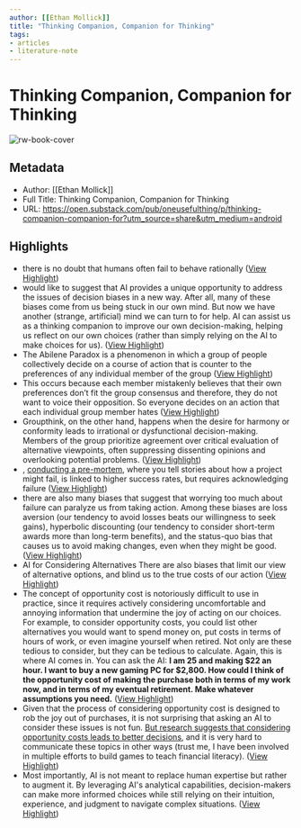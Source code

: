 ```yaml
---
author: [[Ethan Mollick]]
title: "Thinking Companion, Companion for Thinking"
tags: 
- articles
- literature-note
---
```

# Thinking Companion, Companion for Thinking

![rw-book-cover](https://readwise-assets.s3.amazonaws.com/media/uploaded_book_covers/profile_691412/https3A2F2Fsubstack-post-media.s3.amazonaws.com2Fpub_ysn3DzT.png)

## Metadata
- Author: [[Ethan Mollick]]
- Full Title: Thinking Companion, Companion for Thinking
- URL: https://open.substack.com/pub/oneusefulthing/p/thinking-companion-companion-for?utm_source=share&utm_medium=android

## Highlights
- there is no doubt that humans often fail to behave rationally ([View Highlight](https://read.readwise.io/read/01gx9faknfg5yzpedscedxrv2z))
- would like to suggest that AI provides a unique opportunity to address the issues of decision biases in a new way. After all, many of these biases come from us being stuck in our own mind. But now we have another (strange, artificial) mind we can turn to for help. AI can assist us as a thinking companion to improve our own decision-making, helping us reflect on our own choices (rather than simply relying on the AI to make choices for us). ([View Highlight](https://read.readwise.io/read/01gx9fb8ng9p6aymh48rx999he))
- The Abilene Paradox is a phenomenon in which a group of people collectively decide on a course of action that is counter to the preferences of any individual member of the group ([View Highlight](https://read.readwise.io/read/01gx9fchnpdkrzctc85ya2ke8m))
- This occurs because each member mistakenly believes that their own preferences don’t fit the group consensus and therefore, they do not want to voice their opposition. So everyone decides on an action that each individual group member hates ([View Highlight](https://read.readwise.io/read/01gx9fczp2ra6c4sz30a85fmyt))
- Groupthink, on the other hand, happens when the desire for harmony or conformity leads to irrational or dysfunctional decision-making. Members of the group prioritize agreement over critical evaluation of alternative viewpoints, often suppressing dissenting opinions and overlooking potential problems. ([View Highlight](https://read.readwise.io/read/01gx9fdawp1f26jfcvdz0phbah))
- , [conducting a pre-mortem](https://twitter.com/emollick/status/1424485364136251392?s=20), where you tell stories about how a project might fail, is linked to higher success rates, but requires acknowledging failure ([View Highlight](https://read.readwise.io/read/01gx9fdzrj3dpzv3n9dcvgdj8j))
- there are also many biases that suggest that worrying too much about failure can paralyze us from taking action. Among these biases are loss aversion (our tendency to avoid losses beats our willingness to seek gains), hyperbolic discounting (our tendency to consider short-term awards more than long-term benefits), and the status-quo bias that causes us to avoid making changes, even when they might be good. ([View Highlight](https://read.readwise.io/read/01gx9ffdze4gd878bbbwevbzk6))
- AI for Considering Alternatives
  There are also biases that limit our view of alternative options, and blind us to the true costs of our action ([View Highlight](https://read.readwise.io/read/01gx9fkj5tce327r8xxfj2509d))
- The concept of opportunity cost is notoriously difficult to use in practice, since it requires actively considering uncomfortable and annoying information that undermine the joy of acting on our choices. For example, to consider opportunity costs, you could list other alternatives you would want to spend money on, put costs in terms of hours of work, or even imagine yourself when retired. Not only are these tedious to consider, but they can be tedious to calculate. Again, this is where AI comes in. You can ask the AI: **I am 25 and making $22 an hour. I want to buy a new gaming PC for $2,800. How could I think of the opportunity cost of making the purchase both in terms of my work now, and in terms of my eventual retirement. Make whatever assumptions you need.** ([View Highlight](https://read.readwise.io/read/01gx9fnvzgw41dnctfh16thba3))
- Given that the process of considering opportunity cost is designed to rob the joy out of purchases, it is not surprising that asking an AI to consider these issues is not fun. [But research suggests that considering opportunity costs leads to better decisions](https://research.stlouisfed.org/publications/page1-econ/2019/10/01/money-and-missed-opportunities), and it is very hard to communicate these topics in other ways (trust me, I have been involved in multiple efforts to build games to teach financial literacy). ([View Highlight](https://read.readwise.io/read/01gx9fpaxtcc3g815fznmaz588))
- Most importantly, AI is not meant to replace human expertise but rather to augment it. By leveraging AI's analytical capabilities, decision-makers can make more informed choices while still relying on their intuition, experience, and judgment to navigate complex situations. ([View Highlight](https://read.readwise.io/read/01gx9fpy0aj373n4gers246emr))
